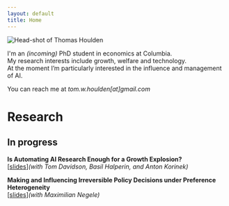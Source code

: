 ```yaml
---
layout: default
title: Home
---
```


<div class="hero" markdown="1">

<img src="/assets/me.jpg" alt="Head-shot of Thomas Houlden" class="headshot">

<div class="bio">

I'm an <em>(incoming)</em> PhD student in economics at Columbia.  
My research interests include growth, welfare and technology.  
At the moment I’m particularly interested in the influence and management of AI.

</div>

You can reach me at <em>tom.w.houlden[at]gmail.com</em>
</div>

# Research

## In progress

**Is Automating AI Research Enough for a Growth Explosion?**  
[[slides](/assets/shs_slides.pdf)]*(with Tom Davidson, Basil Halperin, and Anton Korinek)*  

**Making and Influencing Irreversible Policy Decisions under Preference Heterogeneity**  
[[slides](/assets/IrreversibleDecisions_HouldenNegele.pdf)]*(with Maximilian Negele)*  

